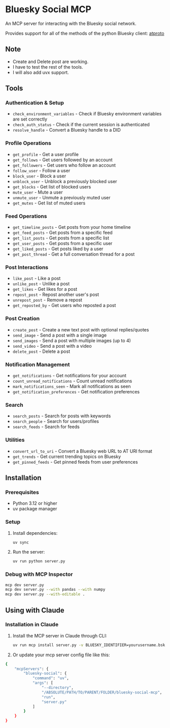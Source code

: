 # Bluesky Social MCP

An MCP server for interacting with the Bluesky social network.

Provides support for all of the methods of the python Bluesky client: [atproto](https://github.com/MarshalX/atproto)

## Note
- Create and Delete post are working.
- I have to test the rest of the tools.
- I will also add uvx support.

## Tools

### Authentication & Setup
- `check_environment_variables` - Check if Bluesky environment variables are set correctly
- `check_auth_status` - Check if the current session is authenticated
- `resolve_handle` - Convert a Bluesky handle to a DID

### Profile Operations
- `get_profile` - Get a user profile
- `get_follows` - Get users followed by an account
- `get_followers` - Get users who follow an account
- `follow_user` - Follow a user
- `block_user` - Block a user
- `unblock_user` - Unblock a previously blocked user
- `get_blocks` - Get list of blocked users
- `mute_user` - Mute a user
- `unmute_user` - Unmute a previously muted user
- `get_mutes` - Get list of muted users

### Feed Operations
- `get_timeline_posts` - Get posts from your home timeline
- `get_feed_posts` - Get posts from a specific feed
- `get_list_posts` - Get posts from a specific list
- `get_user_posts` - Get posts from a specific user
- `get_liked_posts` - Get posts liked by a user
- `get_post_thread` - Get a full conversation thread for a post

### Post Interactions
- `like_post` - Like a post
- `unlike_post` - Unlike a post
- `get_likes` - Get likes for a post
- `repost_post` - Repost another user's post
- `unrepost_post` - Remove a repost
- `get_reposted_by` - Get users who reposted a post

### Post Creation
- `create_post` - Create a new text post with optional replies/quotes
- `send_image` - Send a post with a single image
- `send_images` - Send a post with multiple images (up to 4)
- `send_video` - Send a post with a video
- `delete_post` - Delete a post

### Notification Management
- `get_notifications` - Get notifications for your account
- `count_unread_notifications` - Count unread notifications
- `mark_notifications_seen` - Mark all notifications as seen
- `get_notification_preferences` - Get notification preferences

### Search
- `search_posts` - Search for posts with keywords
- `search_people` - Search for users/profiles
- `search_feeds` - Search for feeds

### Utilities
- `convert_url_to_uri` - Convert a Bluesky web URL to AT URI format
- `get_trends` - Get current trending topics on Bluesky
- `get_pinned_feeds` - Get pinned feeds from user preferences

## Installation

### Prerequisites
- Python 3.12 or higher
- uv package manager

### Setup

1. Install dependencies:
   ```bash
   uv sync
   ```

2. Run the server:
   ```bash
   uv run python server.py
   ```

### Debug with MCP Inspector
```bash
mcp dev server.py
mcp dev server.py --with pandas --with numpy
mcp dev server.py --with-editable .
```

## Using with Claude

### Installation in Claude

1. Install the MCP server in Claude through CLI:
   ```bash
   uv run mcp install server.py -v BLUESKY_IDENTIFIER=yourusername.bsky.social -v BLUESKY_APP_PASSWORD=your-app-password
   ```

2. Or update your mcp server config file like this:
```bash
{
    "mcpServers": {
        "bluesky-social": {
            "command": "uv",
            "args": [
                "--directory",
                "/ABSOLUTE/PATH/TO/PARENT/FOLDER/bluesky-social-mcp",
                "run",
                "server.py"
            ]
        }
    }
}
```
